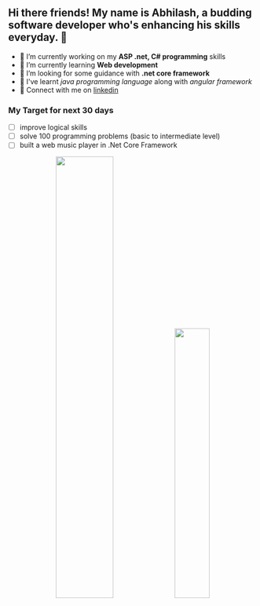 ## Hi there friends! My name is Abhilash, a budding software developer who's enhancing his skills everyday. 👋

<!--
**abhilash-kaim/abhilash-kaim** is a ✨ _special_ ✨ repository because its `README.md` (this file) appears on your GitHub profile.

Here are some ideas to get you started:-->

- 🔭 I’m currently working on my **ASP .net, C# programming** skills
- 🌱 I’m currently learning **Web development**
- 🤔 I’m looking for some guidance with **.net core framework**
- 🏫 I've learnt *java programming language* along with *angular framework*
- 📱 Connect with me on [linkedin](https://www.linkedin.com/in/abhilash-kaim-231bb21a0/)

### My Target for next 30 days
- [ ] improve logical skills
- [ ] solve 100 programming problems (basic to intermediate level)
- [ ] built a web music player in .Net Core Framework
<p align ="center">
  <img width =48% src="https://github-readme-stats.vercel.app/api?username=abhilash-kaim"/>
  <img width =37.5% src="https://github-readme-stats.vercel.app/api/top-langs/?username=abhilash-kaim&layout=compact"/>
  <!--<img width =37.5% src="https://github-readme-stats.vercel.app/api/wakatime?username=abhilashk"/>-->
  </p>
